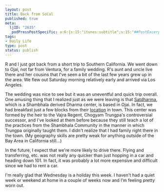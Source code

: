 ```yaml
--- 
layout: post
title: Back from SoCal
published: true
meta: 
  ljID: "2635"
  _podPressPostSpecific: a:6:{s:15:"itunes:subtitle";s:15:"##PostExcerpt##";s:14:"itunes:summary";s:15:"##PostExcerpt##";s:15:"itunes:keywords";s:17:"##WordPressCats##";s:13:"itunes:author";s:10:"##Global##";s:15:"itunes:explicit";s:7:"Default";s:12:"itunes:block";s:7:"Default";}
tags: 
- Daily Life
type: post
status: publish
---
```

R and I just got back from a short trip to Southern California. We went down to Ojai, not far from Ventura, for a family wedding. R's aunt and uncle live there and her cousins that I've seen a bit of the last few years grew up in the area. We flew out Saturday morning relatively early and arrived via Los Angeles.

The wedding was nice to see but it was an uneventful and quick trip overall. One amusing thing that I realized just as we were leaving is that <a href="http://www.satdharma.org">Satdharma</a>, which is a Shambhala derived Dharma center, is based in Ojai. In fact, we had breakfast just a few blocks from their <a href="http://www.satdharma.org/OVDC.php">location</a> in town. This center was formed by the heir to the Vajra Regent, Chogyam Trungpa's controversial successor, and I've looked at them before because they still teach a lot of the practices from the Shambhala Community in the manner in which Trungpa originally taught them. I didn't realize that I had family right there in the town. (My geography skills are pretty weak for anything outside of the Bay Area in California still...)

In the future, I expect that we're more likely to drive there. Flying and transferring, etc. was not really any quicker than just hopping in a car and heading down 101. In fact, it was probably a lot more expensive and difficult since we had to rent a car.

I'm really glad that Wednesday is a holiday this week. I haven't had a quiet week or weekend at home in a couple of weeks now and I'm feeling pretty worn out.
